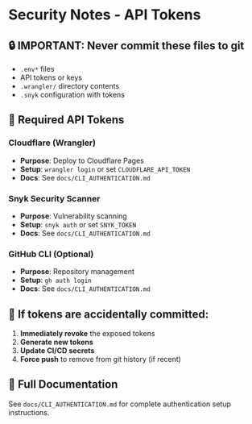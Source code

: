 # Security Notes - API Tokens

## 🔒 IMPORTANT: Never commit these files to git

- `.env*` files
- API tokens or keys
- `.wrangler/` directory contents
- `.snyk` configuration with tokens

## 🔑 Required API Tokens

### Cloudflare (Wrangler)

- **Purpose**: Deploy to Cloudflare Pages
- **Setup**: `wrangler login` or set `CLOUDFLARE_API_TOKEN`
- **Docs**: See `docs/CLI_AUTHENTICATION.md`

### Snyk Security Scanner

- **Purpose**: Vulnerability scanning
- **Setup**: `snyk auth` or set `SNYK_TOKEN`
- **Docs**: See `docs/CLI_AUTHENTICATION.md`

### GitHub CLI (Optional)

- **Purpose**: Repository management
- **Setup**: `gh auth login`
- **Docs**: See `docs/CLI_AUTHENTICATION.md`

## 🚨 If tokens are accidentally committed:

1. **Immediately revoke** the exposed tokens
2. **Generate new tokens**
3. **Update CI/CD secrets**
4. **Force push** to remove from git history (if recent)

## 📖 Full Documentation

See `docs/CLI_AUTHENTICATION.md` for complete authentication setup instructions.

